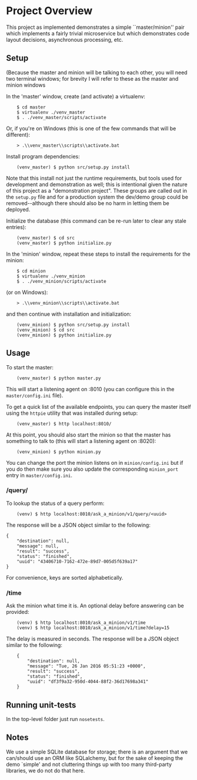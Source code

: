 # Project Overview

This project as implemented demonstrates a simple ``master/minion'' pair
which implements a fairly trivial microservice but which demonstrates code
layout decisions, asynchronous processing, etc.

## Setup
(Because the master and minion will be talking to each other, you will need two
terminal windows; for brevity I will refer to these as the master and minion
windows

In the 'master' window, create (and activate) a virtualenv:

		$ cd master
		$ virtualenv ./venv_master
		$ . ./venv_master/scripts/activate

Or, if you're on Windows (this is one of the few commands that will be different):

		> .\\venv_master\\scripts\\activate.bat

Install program dependencies:

		(venv_master) $ python src/setup.py install

Note that this install not just the runtime requirements, but tools used for
development and demonstration as well; this is intentional given the nature
of this project as a "demonstration project".  These groups are called out
in the `setup.py` file and for a production system the dev/demo group could
be removed--although there should also be no harm in letting them be deployed.

Initialize the database (this command can be re-run later to clear any stale
entries):

		(venv_master) $ cd src
		(venv_master) $ python initialize.py

In the 'minion' window, repeat these steps to install the requirements for
the minion:

		$ cd minion
		$ virtualenv ./venv_minion
		$ . ./venv_minion/scripts/activate

(or on Windows):

		> .\\venv_minion\\scripts\\activate.bat

and then continue with installation and initialization:

		(venv_minion) $ python src/setup.py install
		(venv_minion) $ cd src
		(venv_minion) $ python initialize.py

## Usage

To start the master:

		(venv_master) $ python master.py

This will start a listening agent on :8010 (you can configure this in the
`master/config.ini` file).

To get a quick list of the available endpoints, you can query the master
itself using the `httpie` utility that was installed during setup:

		(venv_master) $ http localhost:8010/

At this point, you should also start the minion so that the master has
something to talk to (this will start a listening agent on :8020):

		(venv_minion) $ python minion.py

You can change the port the minion listens on in `minion/config.ini` but if
you do then make sure you also update the corresponding `minion_port` entry in
`master/config.ini`.

### /query/<uuid>

To lookup the status of a query perform:

		(venv) $ http localhost:8010/ask_a_minion/v1/query/<uuid>

The response will be a JSON object similar to the following:

	{
		"destination": null,
		"message": null,
		"result": "success",
		"status": "finished",
		"uuid": "43406710-7162-472e-89d7-005d5f639a17"
	}

For convenience, keys are sorted alphabetically.

### /time

Ask the minion what time it is.  An optional delay before answering can be
provided:

		(venv) $ http localhost:8010/ask_a_minion/v1/time
		(venv) $ http localhost:8010/ask_a_minion/v1/time?delay=15

The delay is measured in seconds.  The response will be a JSON object similar
to the following:

		{
			"destination": null,
			"message": "Tue, 26 Jan 2016 05:51:23 +0000",
			"result": "success",
			"status": "finished",
			"uuid": "df3f9a32-950d-4044-88f2-36d17698a341"
		}

## Running unit-tests

In the top-level folder just run `nosetests`.

## Notes

We use a simple SQLite database for storage; there is an argument that we
can/should use an ORM like SQLalchemy, but for the sake of keeping the demo
`simple' and not cluttering things up with too many third-party libraries, we
do not do that here.
